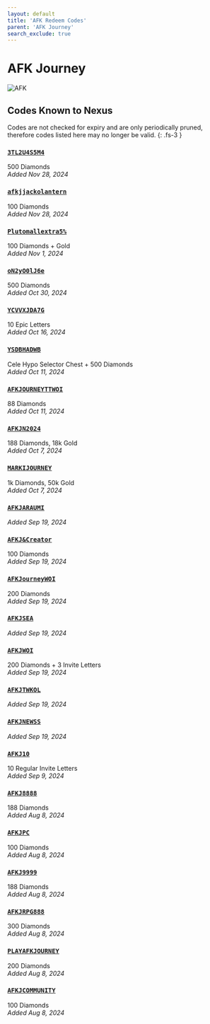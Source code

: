 ```yaml
---
layout: default
title: 'AFK Redeem Codes'
parent: 'AFK Journey'
search_exclude: true
---
```


# AFK Journey

![AFK](https://cdn.discordapp.com/emojis/1323743261961093183.png)

## Codes Known to Nexus

Codes are not checked for expiry and are only periodically pruned, therefore codes listed here may no longer be valid.
{: .fs-3 }

### [`3TL2U4S5M4`](https://nexus-codes.app/copy/?code=3TL2U4S5M4)

500 Diamonds<br />*Added Nov 28, 2024*

### [`afkjjackolantern`](https://nexus-codes.app/copy/?code=afkjjackolantern)

100 Diamonds<br />*Added Nov 28, 2024*

### [`Plutomallextra5%`](https://nexus-codes.app/copy/?code=Plutomallextra5%25)

100 Diamonds + Gold<br />*Added Nov 1, 2024*

### [`oN2yO0lJ6e`](https://nexus-codes.app/copy/?code=oN2yO0lJ6e)

500 Diamonds<br />*Added Oct 30, 2024*

### [`YCVVXJDA7G`](https://nexus-codes.app/copy/?code=YCVVXJDA7G)

10 Epic Letters<br />*Added Oct 16, 2024*

### [`YSDBHADWB`](https://nexus-codes.app/copy/?code=YSDBHADWB)

Cele Hypo Selector Chest + 500 Diamonds<br />*Added Oct 11, 2024*

### [`AFKJOURNEYTTWOI`](https://nexus-codes.app/copy/?code=AFKJOURNEYTTWOI)

88 Diamonds<br />*Added Oct 11, 2024*

### [`AFKJN2024`](https://nexus-codes.app/copy/?code=AFKJN2024)

188 Diamonds, 18k Gold<br />*Added Oct 7, 2024*

### [`MARKIJOURNEY`](https://nexus-codes.app/copy/?code=MARKIJOURNEY)

1k Diamonds, 50k Gold<br />*Added Oct 7, 2024*

### [`AFKJARAUMI`](https://nexus-codes.app/copy/?code=AFKJARAUMI)

*Added Sep 19, 2024*

### [`AFKJ&Creator`](https://nexus-codes.app/copy/?code=AFKJ%26Creator)

100 Diamonds<br />*Added Sep 19, 2024*

### [`AFKJourneyWOI`](https://nexus-codes.app/copy/?code=AFKJourneyWOI)

200 Diamonds<br />*Added Sep 19, 2024*

### [`AFKJSEA`](https://nexus-codes.app/copy/?code=AFKJSEA)

*Added Sep 19, 2024*

### [`AFKJWOI`](https://nexus-codes.app/copy/?code=AFKJWOI)

200 Diamonds + 3 Invite Letters<br />*Added Sep 19, 2024*

### [`AFKJTWKOL`](https://nexus-codes.app/copy/?code=AFKJTWKOL)

*Added Sep 19, 2024*

### [`AFKJNEWSS`](https://nexus-codes.app/copy/?code=AFKJNEWSS)

*Added Sep 19, 2024*

### [`AFKJ10`](https://nexus-codes.app/copy/?code=AFKJ10)

10 Regular Invite Letters<br />*Added Sep 9, 2024*

### [`AFKJ8888`](https://nexus-codes.app/copy/?code=AFKJ8888)

188 Diamonds<br />*Added Aug 8, 2024*

### [`AFKJPC`](https://nexus-codes.app/copy/?code=AFKJPC)

100 Diamonds<br />*Added Aug 8, 2024*

### [`AFKJ9999`](https://nexus-codes.app/copy/?code=AFKJ9999)

188 Diamonds<br />*Added Aug 8, 2024*

### [`AFKJRPG888`](https://nexus-codes.app/copy/?code=AFKJRPG888)

300 Diamonds<br />*Added Aug 8, 2024*

### [`PLAYAFKJOURNEY`](https://nexus-codes.app/copy/?code=PLAYAFKJOURNEY)

200 Diamonds<br />*Added Aug 8, 2024*

### [`AFKJCOMMUNITY`](https://nexus-codes.app/copy/?code=AFKJCOMMUNITY)

100 Diamonds<br />*Added Aug 8, 2024*